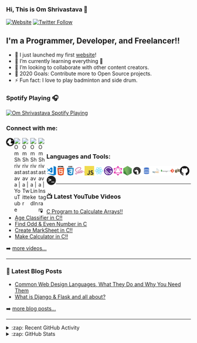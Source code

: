 
### Hi, This is Om Shrivastava 👋

[![Website](https://img.shields.io/website?label=omshrivastava.me&style=for-the-badge&url=https%3A%2F%2Fomshrivastava.me)](https://omshrivastava.me/)
[![Twitter Follow](https://img.shields.io/twitter/follow/omshrivastava?color=1DA1F2&logo=linkedin&style=for-the-badge)](https://www.linkedin.com/in/omshrivastava/)

## I'm a Programmer, Developer, and Freelancer!!

- 🔭 I just launched my first [website]!
- 🌱 I’m currently learning everything 🤣
- 👯 I’m looking to collaborate with other content creators.
- 🥅 2020 Goals: Contribute more to Open Source projects.
- ⚡ Fun fact: I love to play badminton and side drum.

### Spotify Playing 🎧

[<img src="https://now-playing-codestackr.vercel.app/api/spotify-playing" alt="Om Shrivastava Spotify Playing" width="350" autoplay />](https://open.spotify.com/track/0RGp4KA9wvndxqPIWoKwnD)


### Connect with me:

[<img align="left" alt="codeSTACKr.com" width="22px" src="https://raw.githubusercontent.com/iconic/open-iconic/master/svg/globe.svg" />][website]
[<img align="left" alt="Om Shrivastava | YouTube" width="22px" src="https://cdn.jsdelivr.net/npm/simple-icons@v3/icons/youtube.svg" />][youtube]
[<img align="left" alt="Om Shrivastava | Twitter" width="22px" src="https://cdn.jsdelivr.net/npm/simple-icons@v3/icons/twitter.svg" />][twitter]
[<img align="left" alt="Om Shrivastava | LinkedIn" width="22px" src="https://cdn.jsdelivr.net/npm/simple-icons@v3/icons/linkedin.svg" />][linkedin]
[<img align="left" alt="Om Shrivastava | Instagram" width="22px" src="https://cdn.jsdelivr.net/npm/simple-icons@v3/icons/instagram.svg" />][instagram]
<br />

### Languages and Tools:

<img align="left" alt="Visual Studio Code" width="26px" src="https://raw.githubusercontent.com/github/explore/80688e429a7d4ef2fca1e82350fe8e3517d3494d/topics/visual-studio-code/visual-studio-code.png" />
<img align="left" alt="HTML5" width="26px" src="https://raw.githubusercontent.com/github/explore/80688e429a7d4ef2fca1e82350fe8e3517d3494d/topics/html/html.png" />
<img align="left" alt="CSS3" width="26px" src="https://raw.githubusercontent.com/github/explore/80688e429a7d4ef2fca1e82350fe8e3517d3494d/topics/css/css.png" />
<img align="left" alt="Sass" width="26px" src="https://raw.githubusercontent.com/github/explore/80688e429a7d4ef2fca1e82350fe8e3517d3494d/topics/sass/sass.png" />
<img align="left" alt="JavaScript" width="26px" src="https://raw.githubusercontent.com/github/explore/80688e429a7d4ef2fca1e82350fe8e3517d3494d/topics/javascript/javascript.png" />
<img align="left" alt="React" width="26px" src="https://raw.githubusercontent.com/github/explore/80688e429a7d4ef2fca1e82350fe8e3517d3494d/topics/react/react.png" />
<img align="left" alt="Gatsby" width="26px" src="https://raw.githubusercontent.com/github/explore/e94815998e4e0713912fed477a1f346ec04c3da2/topics/gatsby/gatsby.png" />
<img align="left" alt="GraphQL" width="26px" src="https://raw.githubusercontent.com/github/explore/80688e429a7d4ef2fca1e82350fe8e3517d3494d/topics/graphql/graphql.png" />
<img align="left" alt="Node.js" width="26px" src="https://raw.githubusercontent.com/github/explore/80688e429a7d4ef2fca1e82350fe8e3517d3494d/topics/nodejs/nodejs.png" />
<img align="left" alt="Deno" width="26px" src="https://raw.githubusercontent.com/github/explore/361e2821e2dea67711cde99c9c40ed357061cf27/topics/deno/deno.png" />
<img align="left" alt="SQL" width="26px" src="https://raw.githubusercontent.com/github/explore/80688e429a7d4ef2fca1e82350fe8e3517d3494d/topics/sql/sql.png" />
<img align="left" alt="MySQL" width="26px" src="https://raw.githubusercontent.com/github/explore/80688e429a7d4ef2fca1e82350fe8e3517d3494d/topics/mysql/mysql.png" />
<img align="left" alt="MongoDB" width="26px" src="https://raw.githubusercontent.com/github/explore/80688e429a7d4ef2fca1e82350fe8e3517d3494d/topics/mongodb/mongodb.png" />
<img align="left" alt="Git" width="26px" src="https://raw.githubusercontent.com/github/explore/80688e429a7d4ef2fca1e82350fe8e3517d3494d/topics/git/git.png" />
<img align="left" alt="GitHub" width="26px" src="https://raw.githubusercontent.com/github/explore/78df643247d429f6cc873026c0622819ad797942/topics/github/github.png" />
<img align="left" alt="Terminal" width="26px" src="https://raw.githubusercontent.com/github/explore/80688e429a7d4ef2fca1e82350fe8e3517d3494d/topics/terminal/terminal.png" />

<br />
<br />

---

### 📺 Latest YouTube Videos

<!-- YOUTUBE:START -->
- [C Program to Calculate Arrays!!](https://www.youtube.com/watch?v=Fs_WRPFTItM)
- [Age Classifier in C!!](https://www.youtube.com/watch?v=v_9onmi8GcQ)
- [Find Odd & Even Number in C](https://www.youtube.com/watch?v=uMSnNTryq_g)
- [Create MarkSheet in C!!](https://www.youtube.com/watch?v=DvNXEBxO3YQ)
- [Make Calculator in C!!](https://www.youtube.com/watch?v=QXz5SS7iS8I)
<!-- YOUTUBE:END -->

➡️ [more videos...][youtube]

---

### 📕 Latest Blog Posts

<!-- BLOG-POST-LIST:START -->
- [Common Web Design Languages, What They Do and Why You Need Them](https://medium.com/@omshrivastava/thing-required-to-become-a-full-stack-web-developer-5b2bcfe9c7ab)
- [What is Django & Flask and all about?](hhttps://medium.com/@omshrivastava/what-is-django-and-flask-om-shrivastava-62b91227ebe8)

<!-- BLOG-POST-LIST:END -->

➡️ [more blog posts...](https://medium.com/@omshrivastava)

---

<details>
  <summary>:zap: Recent GitHub Activity</summary>
  
<!--START_SECTION:activity
1. 🎉 Merged PR [#13](https://github.com/codeSTACKr/codeSTACKr/pull/13) in [codeSTACKr/codeSTACKr](https://github.com/codeSTACKr/codeSTACKr)
2. 💪 Opened PR [#13](https://github.com/codeSTACKr/codeSTACKr/pull/13) in [codeSTACKr/codeSTACKr](https://github.com/codeSTACKr/codeSTACKr)
3. 🎉 Merged PR [#12](https://github.com/codeSTACKr/codeSTACKr/pull/12) in [codeSTACKr/codeSTACKr](https://github.com/codeSTACKr/codeSTACKr)
4. 💪 Opened PR [#12](https://github.com/codeSTACKr/codeSTACKr/pull/12) in [codeSTACKr/codeSTACKr](https://github.com/codeSTACKr/codeSTACKr)
5. 💪 Opened PR [#11](https://github.com/codeSTACKr/codeSTACKr/pull/11) in [codeSTACKr/codeSTACKr](https://github.com/codeSTACKr/codeSTACKr)
END_SECTION:activity-->

</details>

<details>
  <summary>:zap: GitHub Stats</summary>

  <img align="left" alt="Om Shrivastava's GitHub Stats" src="https://github-readme-stats.codestackr.vercel.app/api?username=OmShrivastava19&show_icons=true&hide_border=true" />

</details>

[website]: https://omshrivastava.me/
[twitter]: https://twitter.com/om_shrivastava_
[youtube]: https://www.youtube.com/channel/UCSSjvWX8-EFYaSkGA7MB5QA?sub_confirmation=1
[instagram]: https://instagram.com/iomshrivastava
[linkedin]: https://linkedin.com/in/omshrivastava
